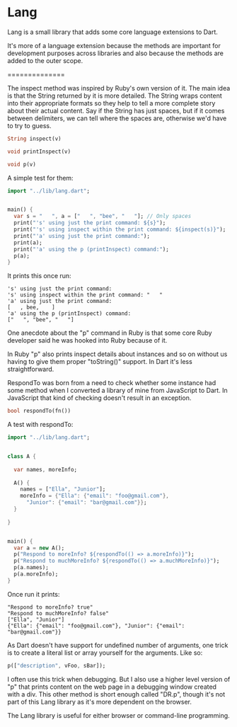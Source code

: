 Lang
====

Lang is a small library that adds some core language extensions to Dart.

It's more of a language extension because the methods are important for development purposes across libraries and also because the methods are added to the outer scope.

==============

The inspect method was inspired by Ruby's own version of it. The main idea is that the String returned by it is more detailed. The String wraps content into their appropriate formats so they help to tell a more complete story about their actual content. Say if the String has just spaces, but if it comes between delimiters, we can tell where the spaces are, otherwise we'd have to try to guess.

```dart
String inspect(v)

void printInspect(v)

void p(v)
```

A simple test for them:


```dart
import "../lib/lang.dart";


main() {
  var s = "   ", a = ["   ", "bee", "   "]; // Only spaces
  print("'s' using just the print command: ${s}");
  print("'s' using inspect within the print command: ${inspect(s)}");
  print("'a' using just the print command:");
  print(a);
  print("'a' using the p (printInspect) command:");
  p(a);
}
```

It prints this once run:

```
's' using just the print command:    
's' using inspect within the print command: "   "
'a' using just the print command:
[   , bee,    ]
'a' using the p (printInspect) command:
["   ", "bee", "   "]
```

One anecdote about the "p" command in Ruby is that some core Ruby developer said he was hooked into Ruby because of it.

In Ruby "p" also prints inspect details about instances and so on without us having to give them proper "toString()" support. In Dart it's less straightforward.

RespondTo was born from a need to check whether some instance had some method when I converted a library of mine from JavaScript to Dart. In JavaScript that kind of checking doesn't result in an exception.

```dart
bool respondTo(fn())
```

A test with respondTo:

```dart
import "../lib/lang.dart";


class A {
  
  var names, moreInfo;
  
  A() {
    names = ["Ella", "Junior"];
    moreInfo = {"Ella": {"email": "foo@gmail.com"},
      "Junior": {"email": "bar@gmail.com"}};
  }
  
}


main() {
  var a = new A();
  p("Respond to moreInfo? ${respondTo(() => a.moreInfo)}");
  p("Respond to muchMoreInfo? ${respondTo(() => a.muchMoreInfo)}");
  p(a.names);
  p(a.moreInfo);
}
```

Once run it prints:

```
"Respond to moreInfo? true"
"Respond to muchMoreInfo? false"
["Ella", "Junior"]
{"Ella": {"email": "foo@gmail.com"}, "Junior": {"email": "bar@gmail.com"}}
```

As Dart doesn't have support for undefined number of arguments, one trick is to create a literal list or array yourself for the arguments. Like so:

```dart
p(["description", vFoo, sBar]);
```

I often use this trick when debugging. But I also use a higher level version of "p" that prints content on the web page in a debugging window created with a div. This other method is short enough called "DR.p", though it's not part of this Lang library as it's more dependent on the browser.

The Lang library is useful for either browser or command-line programming.
